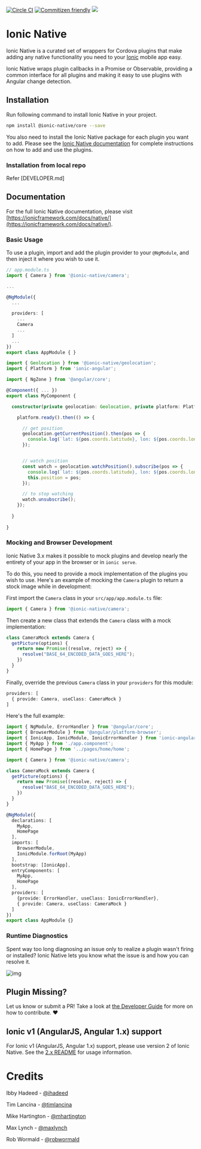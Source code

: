 [![Circle CI](https://circleci.com/gh/ionic-team/ionic-native.svg?style=shield)](https://circleci.com/gh/ionic-team/ionic-native) [![Commitizen friendly](https://img.shields.io/badge/commitizen-friendly-brightgreen.svg)](http://commitizen.github.io/cz-cli/) ![](https://img.shields.io/npm/v/@ionic-native/core.svg)


# Ionic Native

Ionic Native is a curated set of wrappers for Cordova plugins that make adding any native functionality you need to your [Ionic](https://ionicframework.com/) mobile app easy.

Ionic Native wraps plugin callbacks in a Promise or Observable, providing a common interface for all plugins and making it easy to use plugins with Angular change detection.

## Installation

Run following command to install Ionic Native in your project.
```bash
npm install @ionic-native/core --save
```

You also need to install the Ionic Native package for each plugin you want to add. Please see the [Ionic Native documentation](https://ionicframework.com/docs/native/) for complete instructions on how to add and use the plugins.

### Installation from local repo
Refer [DEVELOPER.md]

## Documentation

For the full Ionic Native documentation, please visit [https://ionicframework.com/docs/native/](https://ionicframework.com/docs/native/).

### Basic Usage

To use a plugin, import and add the plugin provider to your `@NgModule`, and then inject it where you wish to use it.

```typescript
// app.module.ts
import { Camera } from '@ionic-native/camera';

...

@NgModule({
  ...

  providers: [
    ...
    Camera
    ...
  ]
  ...
})
export class AppModule { }
```

```typescript
import { Geolocation } from '@ionic-native/geolocation';
import { Platform } from 'ionic-angular';

import { NgZone } from '@angular/core';

@Component({ ... })
export class MyComponent {

  constructor(private geolocation: Geolocation, private platform: Platform) {

    platform.ready().then(() => {

      // get position
      geolocation.getCurrentPosition().then(pos => {
        console.log(`lat: ${pos.coords.latitude}, lon: ${pos.coords.longitude}`)
      });


      // watch position
      const watch = geolocation.watchPosition().subscribe(pos => {
        console.log(`lat: ${pos.coords.latitude}, lon: ${pos.coords.longitude}`)
        this.position = pos;
      });

      // to stop watching
      watch.unsubscribe();
    });
    
  }
  
}
```

### Mocking and Browser Development

Ionic Native 3.x makes it possible to mock plugins and develop nearly the entirety of your app in the browser or in `ionic serve`.

To do this, you need to provide a mock implementation of the plugins you wish to use. Here's an example of mocking the `Camera` plugin to return a stock image while in development:

First import the `Camera` class in your `src/app/app.module.ts` file:

```typescript
import { Camera } from '@ionic-native/camera';
```

Then create a new class that extends the `Camera` class with a mock implementation:

```typescript
class CameraMock extends Camera {
  getPicture(options) {
    return new Promise((resolve, reject) => {
      resolve("BASE_64_ENCODED_DATA_GOES_HERE");
    })
  }
}
```

Finally, override the previous `Camera` class in your `providers` for this module:

```typescript
providers: [
  { provide: Camera, useClass: CameraMock }
]
```

Here's the full example:

```typescript
import { NgModule, ErrorHandler } from '@angular/core';
import { BrowserModule } from '@angular/platform-browser';
import { IonicApp, IonicModule, IonicErrorHandler } from 'ionic-angular';
import { MyApp } from './app.component';
import { HomePage } from '../pages/home/home';

import { Camera } from '@ionic-native/camera';

class CameraMock extends Camera {
  getPicture(options) {
    return new Promise((resolve, reject) => {
      resolve("BASE_64_ENCODED_DATA_GOES_HERE");
    })
  }
}

@NgModule({
  declarations: [
    MyApp,
    HomePage
  ],
  imports: [
    BrowserModule,
    IonicModule.forRoot(MyApp)
  ],
  bootstrap: [IonicApp],
  entryComponents: [
    MyApp,
    HomePage
  ],
  providers: [
    {provide: ErrorHandler, useClass: IonicErrorHandler},
    { provide: Camera, useClass: CameraMock }
  ]
})
export class AppModule {}
```


### Runtime Diagnostics

Spent way too long diagnosing an issue only to realize a plugin wasn't firing or installed? Ionic Native lets you know what the issue is and how you can resolve it.

![img](https://ionic-io-assets.s3.amazonaws.com/ionic-native-console.png)


## Plugin Missing?
Let us know or submit a PR! Take a look at [the Developer Guide](https://github.com/ionic-team/ionic-native/blob/master/DEVELOPER.md) for more on how to contribute. :heart:

## Ionic v1 (AngularJS, Angular 1.x) support

For Ionic v1 (AngularJS, Angular 1.x) support, please use version 2 of Ionic Native. See the [2.x README](https://github.com/ionic-team/ionic-native/blob/v2.x/README.md) for usage information.

# Credits

Ibby Hadeed - [@ihadeed](https://github.com/ihadeed)

Tim Lancina - [@timlancina](https://twitter.com/timlancina)

Mike Hartington - [@mhartington](https://twitter.com/mhartington)

Max Lynch - [@maxlynch](https://twitter.com/maxlynch)

Rob Wormald - [@robwormald](https://twitter.com/robwormald)
